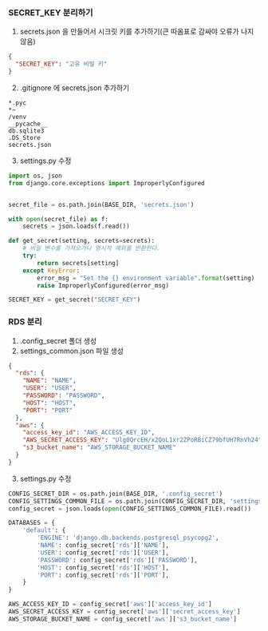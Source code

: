 ### SECRET_KEY 분리하기
1. secrets.json 을 만들어서 시크릿 키를 추가하기(큰 따옴표로 감싸야 오류가 나지 않음)

```secrets.json
{
  "SECRET_KEY": "고유 비밀 키"
}
```

2. .gitignore 에 secrets.json 추가하기
```.gitignore
*.pyc
*~
/venv
__pycache__
db.sqlite3
.DS_Store
secrets.json
```

3. settings.py 수정
```python
import os, json
from django.core.exceptions import ImproperlyConfigured


secret_file = os.path.join(BASE_DIR, 'secrets.json')

with open(secret_file) as f:
    secrets = json.loads(f.read())

def get_secret(setting, secrets=secrets):
    # 비밀 변수를 가져오거나 명시적 예외를 반환한다.
    try:
        return secrets[setting]
    except KeyError:
        error_msg = "Set the {} environment variable".format(setting)
        raise ImproperlyConfigured(error_msg)

SECRET_KEY = get_secret("SECRET_KEY")
```

### RDS 분리
1. .config_secret 폴더 생성
2. settings_common.json 파일 생성
```json
{
  "rds": {
    "NAME": "NAME",
    "USER": "USER",
    "PASSWORD": "PASSWORD",
    "HOST": "HOST",
    "PORT": "PORT"
  },
  "aws": {
    "access_key_id": "AWS_ACCESS_KEY_ID",
    "AWS_SECRET_ACCESS_KEY": "Ulg0QrcEH/x2QoL1xr2ZPoRBiCZ79bfUH7RnVh24",
    "s3_bucket_name": "AWS_STORAGE_BUCKET_NAME"
  }
}
```
3. settings.py 수정
```python
CONFIG_SECRET_DIR = os.path.join(BASE_DIR, '.config_secret')
CONFIG_SETTINGS_COMMON_FILE = os.path.join(CONFIG_SECRET_DIR, 'settings_common.json')
config_secret = json.loads(open(CONFIG_SETTINGS_COMMON_FILE).read())

DATABASES = {
    'default': {
        'ENGINE': 'django.db.backends.postgresql_psycopg2',
        'NAME': config_secret['rds']['NAME'],
        'USER': config_secret['rds']['USER'],
        'PASSWORD': config_secret['rds']['PASSWORD'],
        'HOST': config_secret['rds']['HOST'],
        'PORT': config_secret['rds']['PORT'],
    }
}

AWS_ACCESS_KEY_ID = config_secret['aws']['access_key_id']
AWS_SECRET_ACCESS_KEY = config_secret['aws']['secret_access_key']
AWS_STORAGE_BUCKET_NAME = config_secret['aws']['s3_bucket_name']
```
